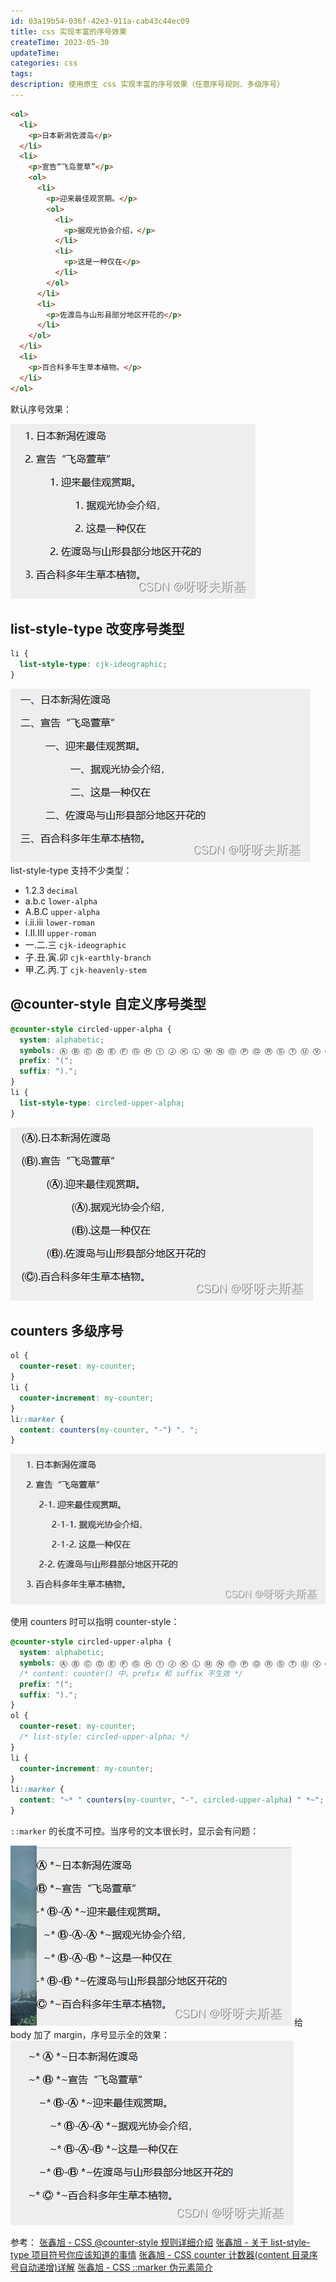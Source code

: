 ```yaml
---
id: 03a19b54-036f-42e3-911a-cab43c44ec09
title: css 实现丰富的序号效果
createTime: 2023-05-30
updateTime:
categories: css
tags:
description: 使用原生 css 实现丰富的序号效果（任意序号规则、多级序号）
---
```


```html
<ol>
  <li>
    <p>日本新潟佐渡岛</p>
  </li>
  <li>
    <p>宣告“飞岛萱草”</p>
    <ol>
      <li>
        <p>迎来最佳观赏期。</p>
        <ol>
          <li>
            <p>据观光协会介绍，</p>
          </li>
          <li>
            <p>这是一种仅在</p>
          </li>
        </ol>
      </li>
      <li>
        <p>佐渡岛与山形县部分地区开花的</p>
      </li>
    </ol>
  </li>
  <li>
    <p>百合科多年生草本植物。</p>
  </li>
</ol>
```

默认序号效果：

![在这里插入图片描述](../post-assets/1dc44685-fa03-4057-8171-b09578a4d475.png)

## list-style-type 改变序号类型

```css
li {
  list-style-type: cjk-ideographic;
}
```

![在这里插入图片描述](../post-assets/33e1374f-d304-4855-9d7c-d5c325ba3d41.png)
list-style-type 支持不少类型：

- 1.2.3 `decimal`
- a.b.c `lower-alpha `
- A.B.C `upper-alpha `
- i.ii.iii `lower-roman`
- I.II.III `upper-roman`
- 一.二.三 `cjk-ideographic`
- 子.丑.寅.卯 `cjk-earthly-branch`
- 甲.乙.丙.丁 `cjk-heavenly-stem`

## @counter-style 自定义序号类型

```css
@counter-style circled-upper-alpha {
  system: alphabetic;
  symbols: Ⓐ Ⓑ Ⓒ Ⓓ Ⓔ Ⓕ Ⓖ Ⓗ Ⓘ Ⓙ Ⓚ Ⓛ Ⓜ Ⓝ Ⓞ Ⓟ Ⓠ Ⓡ Ⓢ Ⓣ Ⓤ Ⓥ Ⓦ Ⓧ Ⓨ Ⓩ;
  prefix: "(";
  suffix: ").";
}
li {
  list-style-type: circled-upper-alpha;
}
```

![在这里插入图片描述](../post-assets/12dc531e-5e45-4b7a-aaf4-ced8a6f7c4b8.png)

## counters 多级序号

```css
ol {
  counter-reset: my-counter;
}
li {
  counter-increment: my-counter;
}
li::marker {
  content: counters(my-counter, "-") ". ";
}
```

![在这里插入图片描述](../post-assets/b8e898b3-6c47-4cb3-be35-19666ec657ed.png)

使用 counters 时可以指明 counter-style：

```css
@counter-style circled-upper-alpha {
  system: alphabetic;
  symbols: Ⓐ Ⓑ Ⓒ Ⓓ Ⓔ Ⓕ Ⓖ Ⓗ Ⓘ Ⓙ Ⓚ Ⓛ Ⓜ Ⓝ Ⓞ Ⓟ Ⓠ Ⓡ Ⓢ Ⓣ Ⓤ Ⓥ Ⓦ Ⓧ Ⓨ Ⓩ;
  /* content: counter() 中，prefix 和 suffix 不生效 */
  prefix: "(";
  suffix: ").";
}
ol {
  counter-reset: my-counter;
  /* list-style: circled-upper-alpha; */
}
li {
  counter-increment: my-counter;
}
li::marker {
  content: "~* " counters(my-counter, "-", circled-upper-alpha) " *~";
}
```

`::marker` 的长度不可控。当序号的文本很长时，显示会有问题：

![在这里插入图片描述](../post-assets/9ecce454-851b-4e80-a18e-24961d0da481.png)
给 body 加了 margin，序号显示全的效果：
![在这里插入图片描述](../post-assets/48296f3f-40bb-42f9-b2f1-a06b5de8dc19.png)

参考：
[张鑫旭 - CSS @counter-style 规则详细介绍](https://www.zhangxinxu.com/wordpress/2021/10/css-counter-style/)
[张鑫旭 - 关于 list-style-type 项目符号你应该知道的事情](https://www.zhangxinxu.com/wordpress/2022/11/about-css-list-style-type-item/)
[张鑫旭 - CSS counter 计数器(content 目录序号自动递增)详解](https://www.zhangxinxu.com/wordpress/2014/08/css-counters-automatic-number-content/)
[张鑫旭 - CSS ::marker 伪元素简介](https://www.zhangxinxu.com/wordpress/2021/02/css-marker-pseudo-element/)
